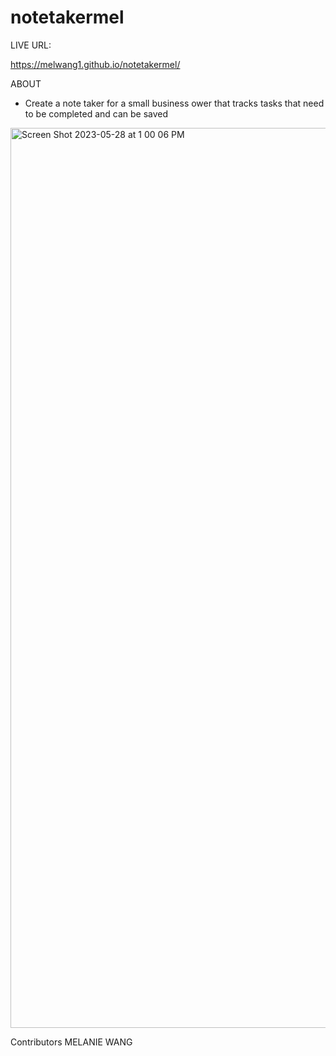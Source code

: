 # notetakermel

LIVE URL:

https://melwang1.github.io/notetakermel/

ABOUT
- Create a note taker for a small business ower that tracks tasks that need to be completed and can be saved

<img width="1440" alt="Screen Shot 2023-05-28 at 1 00 06 PM" src="https://github.com/melwang1/notetakermel/assets/126200765/48cb1749-4a1e-4f73-8478-d9b28fcec4c0">

Contributors
MELANIE WANG

